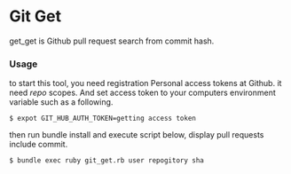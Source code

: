 # Git Get
get_get is Github pull request search from commit hash.

### Usage
to start this tool, you need registration Personal access tokens at Github. it need *repo* scopes.
And set access token to your computers environment variable such as a following.
```
$ expot GIT_HUB_AUTH_TOKEN=getting access token
```
then run bundle install and execute script below, display pull requests include commit.
```
$ bundle exec ruby git_get.rb user repogitory sha
```

